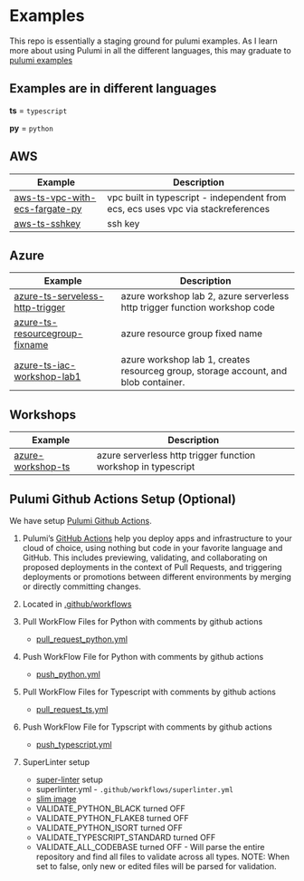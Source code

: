 # Examples

This repo is essentially a staging ground for pulumi examples. As I learn more about using Pulumi in all the different languages, this may graduate to [pulumi examples](https://github.com/pulumi/examples)

## Examples are in different languages 

**ts** = `typescript`

**py** = `python`

## AWS
Example   | Description |
--------- | ----------- |
[aws-ts-vpc-with-ecs-fargate-py](aws-ts-vpc-with-ecs-fargate-py)| vpc built in typescript - independent from ecs, ecs uses vpc via stackreferences
[aws-ts-sshkey](aws-ts-sshkey)| ssh key

## Azure
Example   | Description |
--------- | ----------- |
[azure-ts-serveless-http-trigger](azure-ts-serveless-http-trigger)| azure workshop lab 2, azure serverless http trigger function workshop code
[azure-ts-resourcegroup-fixname](azure-ts-resourcegroup-fixname) | azure resource group fixed name
[azure-ts-iac-workshop-lab1](azure-ts-iac-workshop-lab1) | azure workshop lab 1, creates resourceg group, storage account, and blob container.

## Workshops
Example   | Description |
--------- | ----------- |
[azure-workshop-ts](azure-workshop-ts)| azure serverless http trigger function workshop in typescript

## Pulumi Github Actions Setup (Optional)
We have setup [Pulumi Github Actions](https://www.pulumi.com/docs/guides/continuous-delivery/github-actions/#pulumi-github-actions). 

 1. Pulumi’s [GitHub Actions](https://docs.github.com/en/actions) help you deploy apps and infrastructure to your cloud of choice, using nothing but code in your favorite language and GitHub. This includes previewing, validating, and collaborating on proposed deployments in the context of Pull Requests, and triggering deployments or promotions between different environments by merging or directly committing changes.

 1. Located in [.github/workflows](.github/workflows)

 1. Pull WorkFlow Files for Python with comments by github actions
    - [pull_request_python.yml](.github/workflows/pull_request_python.yml)

 1. Push WorkFlow File for Python with comments by github actions
    - [push_python.yml](.github/workflows/push_typescript.yml)

 1. Pull WorkFlow Files for Typescript with comments by github actions
    - [pull_request_ts.yml](.github/workflows/pull_request_typescript.yml)

 1. Push WorkFlow File for Typscript with comments by github actions
    - [push_typescript.yml](.github/workflows/push_typescript.yml)

 1. SuperLinter setup
    - [super-linter](https://github.com/github/super-linter) setup
    - superlinter.yml - `.github/workflows/superlinter.yml`
    - [slim image](https://github.com/github/super-linter#slim-image)
    - VALIDATE_PYTHON_BLACK turned OFF
    - VALIDATE_PYTHON_FLAKE8 turned OFF
    - VALIDATE_PYTHON_ISORT turned OFF
    - VALIDATE_TYPESCRIPT_STANDARD turned OFF
    - VALIDATE_ALL_CODEBASE turned OFF   - Will parse the entire repository and find all files to validate across all types. NOTE: When set to false, only new or edited files will be parsed for validation.